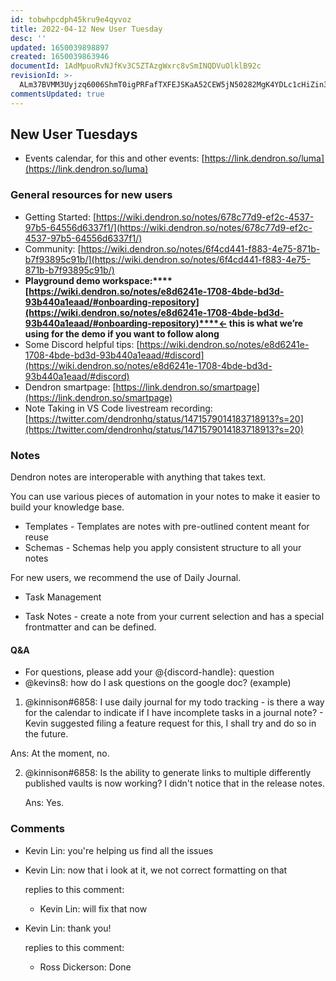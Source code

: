 ```yaml
---
id: tobwhpcdph45kru9e4qyvoz
title: 2022-04-12 New User Tuesday
desc: ''
updated: 1650039898897
created: 1650039863946
documentId: 1AdMpuoRvNJfKv3C5ZTAzgWxrc8vSmINQDVuOlklB92c
revisionId: >-
  ALm37BVMM3Uyjzq6006ShmT0igPRFafTXFEJSKaA52CEW5jN50282MgK4YDLc1cHiZin3MxvIA_-iOPIe-KLSA
commentsUpdated: true
---
```

## New User Tuesdays

- Events calendar, for this and other events: [https://link.dendron.so/luma](https://link.dendron.so/luma) 

### General resources for new users

- Getting Started: [https://wiki.dendron.so/notes/678c77d9-ef2c-4537-97b5-64556d6337f1/](https://wiki.dendron.so/notes/678c77d9-ef2c-4537-97b5-64556d6337f1/) 
- Community: [https://wiki.dendron.so/notes/6f4cd441-f883-4e75-871b-b7f93895c91b/](https://wiki.dendron.so/notes/6f4cd441-f883-4e75-871b-b7f93895c91b/)
- **Playground demo workspace:****[https://wiki.dendron.so/notes/e8d6241e-1708-4bde-bd3d-93b440a1eaad/#onboarding-repository](https://wiki.dendron.so/notes/e8d6241e-1708-4bde-bd3d-93b440a1eaad/#onboarding-repository)****← this is what we’re using for the demo if you want to follow along**
- Some Discord helpful tips: [https://wiki.dendron.so/notes/e8d6241e-1708-4bde-bd3d-93b440a1eaad/#discord](https://wiki.dendron.so/notes/e8d6241e-1708-4bde-bd3d-93b440a1eaad/#discord) 
- Dendron smartpage: [https://link.dendron.so/smartpage](https://link.dendron.so/smartpage) 
- Note Taking in VS Code livestream recording: [https://twitter.com/dendronhq/status/1471579014183718913?s=20](https://twitter.com/dendronhq/status/1471579014183718913?s=20) 

### Notes
Dendron notes are interoperable with anything that takes text. 

You can use various pieces of automation in your notes to make it easier to build your knowledge base. 

- Templates - Templates are notes with pre-outlined content meant for reuse
- Schemas - Schemas help you apply consistent structure to all your notes

For new users, we recommend the use of Daily Journal.

- Task Management

- Task Notes - create a note from your current selection and has a special frontmatter and can be defined.

#### Q&A

- For questions, please add your @{discord-handle}: question
- @kevins8: how do I ask questions on the google doc? (example)
1. @kinnison#6858: I use daily journal for my todo tracking - is there a way for the calendar to indicate if I have incomplete tasks in a journal note? - Kevin suggested filing a feature request for this, I shall try and do so in the future.

Ans: At the moment, no.

2. @kinnison#6858: Is the ability to generate links to multiple differently published vaults is now working? I didn't notice that in the release notes.

	Ans: Yes.


### Comments

 - Kevin Lin:  you're helping us find all the issues
- Kevin Lin:  now that i look at it, we not correct formatting on that

	 replies to this comment: 

	 - Kevin Lin: will fix that now
- Kevin Lin:  thank you!

	 replies to this comment: 

	 - Ross Dickerson: Done
